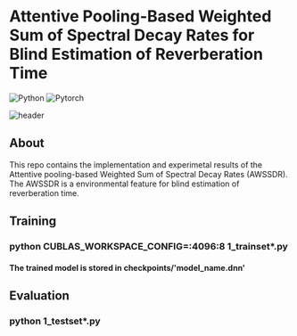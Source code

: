 # Attentive Pooling-Based Weighted Sum of Spectral Decay Rates for Blind Estimation of Reverberation Time 


![Python](https://img.shields.io/badge/Python-3776AB?style=flat-square&logo=Python&logoColor=yellow)
![Pytorch](https://img.shields.io/badge/Pytorch-EE4C2C?style=flat-square&logo=Pytorch&logoColor=black)


![header](https://capsule-render.vercel.app/api?type=Rect&color=auto&height=200&section=footer&text=Blind%20T60%20Estimation&fontSize=70&textBg=true)


## About
This repo contains the implementation and experimetal results of the Attentive pooling-based Weighted Sum of Spectral Decay Rates (AWSSDR). The AWSSDR is a environmental feature for blind estimation of reverberation time.


## Training
### python CUBLAS_WORKSPACE_CONFIG=:4096:8 1_trainset*.py

#### The trained model is stored in checkpoints/'model_name.dnn'

## Evaluation
### python 1_testset*.py

